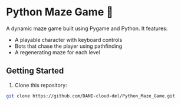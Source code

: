 # Python Maze Game 🧩

A dynamic maze game built using Pygame and Python. It features:
- A playable character with keyboard controls
- Bots that chase the player using pathfinding
- A regenerating maze for each level

## Getting Started

1. Clone this repository:
```bash
git clone https://github.com/DANI-cloud-del/Python_Maze_Game.git
